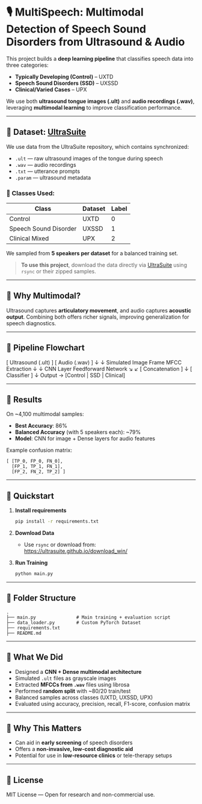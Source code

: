 # 🎙️ MultiSpeech: Multimodal Detection of Speech Sound Disorders from Ultrasound & Audio

This project builds a **deep learning pipeline** that classifies speech data into three categories:

- **Typically Developing (Control)** – UXTD
- **Speech Sound Disorders (SSD)** – UXSSD
- **Clinical/Varied Cases** – UPX

We use both **ultrasound tongue images (.ult)** and **audio recordings (.wav)**, leveraging **multimodal learning** to improve classification performance.

---

## 📂 Dataset: [UltraSuite](https://ultrasuite.github.io/)

We use data from the UltraSuite repository, which contains synchronized:

- `.ult` — raw ultrasound images of the tongue during speech
- `.wav` — audio recordings
- `.txt` — utterance prompts
- `.param` — ultrasound metadata

### 🧠 Classes Used:
| Class | Dataset | Label |
|-------|---------|-------|
| Control | UXTD | 0 |
| Speech Sound Disorder | UXSSD | 1 |
| Clinical Mixed | UPX | 2 |

We sampled from **5 speakers per dataset** for a balanced training set.

> **To use this project**, download the data directly via [UltraSuite](https://ultrasuite.github.io/download_win/) using `rsync` or their zipped samples.

---

## 🧠 Why Multimodal?

Ultrasound captures **articulatory movement**, and audio captures **acoustic output**. Combining both offers richer signals, improving generalization for speech diagnostics.

---

## 🔁 Pipeline Flowchart

[ Ultrasound (.ult) ]        [ Audio (.wav) ]
          ↓                         ↓
  Simulated Image Frame       MFCC Extraction
          ↓                         ↓
       CNN Layer              Feedforward Network
               ↘             ↙
               [ Concatenation ]
                      ↓
               [ Classifier ]
                      ↓
     Output → [Control | SSD | Clinical]

---

## 🧪 Results

On ~4,100 multimodal samples:

- **Best Accuracy**: 86%
- **Balanced Accuracy** (with 5 speakers each): ~79%
- **Model**: CNN for image + Dense layers for audio features

Example confusion matrix:
```
[ [TP_0, FP_0, FN_0],
  [FP_1, TP_1, FN_1],
  [FP_2, FN_2, TP_2] ]
```

---

## 🚀 Quickstart

1. **Install requirements**
   ```bash
   pip install -r requirements.txt
   ```

2. **Download Data**
   - Use `rsync` or download from: https://ultrasuite.github.io/download_win/

3. **Run Training**
   ```bash
   python main.py
   ```

---

## 📁 Folder Structure

```
.
├── main.py               # Main training + evaluation script
├── data_loader.py        # Custom PyTorch Dataset
├── requirements.txt
├── README.md
```

---

## 🧠 What We Did

- Designed a **CNN + Dense multimodal architecture**
- Simulated `.ult` files as grayscale images
- Extracted **MFCCs from `.wav`** files using librosa
- Performed **random split** with ~80/20 train/test
- Balanced samples across classes (UXTD, UXSSD, UPX)
- Evaluated using accuracy, precision, recall, F1-score, confusion matrix

---

## 🔬 Why This Matters

- Can aid in **early screening** of speech disorders
- Offers a **non-invasive, low-cost diagnostic aid**
- Potential for use in **low-resource clinics** or tele-therapy setups

---



## 📜 License

MIT License — Open for research and non-commercial use.